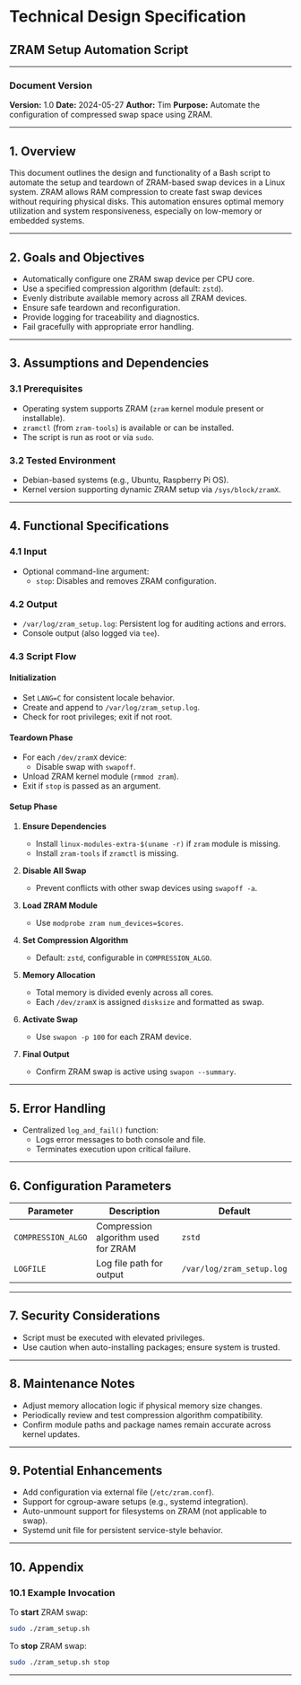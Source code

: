 # **Technical Design Specification**
## **ZRAM Setup Automation Script**

---

### **Document Version**
**Version:** 1.0
**Date:** 2024-05-27
**Author:** Tim
**Purpose:** Automate the configuration of compressed swap space using ZRAM.

---

## **1. Overview**

This document outlines the design and functionality of a Bash script to automate the setup and teardown of ZRAM-based swap devices in a Linux system. ZRAM allows RAM compression to create fast swap devices without requiring physical disks. This automation ensures optimal memory utilization and system responsiveness, especially on low-memory or embedded systems.

---

## **2. Goals and Objectives**

- Automatically configure one ZRAM swap device per CPU core.
- Use a specified compression algorithm (default: `zstd`).
- Evenly distribute available memory across all ZRAM devices.
- Ensure safe teardown and reconfiguration.
- Provide logging for traceability and diagnostics.
- Fail gracefully with appropriate error handling.

---

## **3. Assumptions and Dependencies**

### **3.1 Prerequisites**

- Operating system supports ZRAM (`zram` kernel module present or installable).
- `zramctl` (from `zram-tools`) is available or can be installed.
- The script is run as root or via `sudo`.

### **3.2 Tested Environment**

- Debian-based systems (e.g., Ubuntu, Raspberry Pi OS).
- Kernel version supporting dynamic ZRAM setup via `/sys/block/zramX`.

---

## **4. Functional Specifications**

### **4.1 Input**

- Optional command-line argument:
  - `stop`: Disables and removes ZRAM configuration.

### **4.2 Output**

- `/var/log/zram_setup.log`: Persistent log for auditing actions and errors.
- Console output (also logged via `tee`).

### **4.3 Script Flow**

#### **Initialization**

- Set `LANG=C` for consistent locale behavior.
- Create and append to `/var/log/zram_setup.log`.
- Check for root privileges; exit if not root.

#### **Teardown Phase**

- For each `/dev/zramX` device:
  - Disable swap with `swapoff`.
- Unload ZRAM kernel module (`rmmod zram`).
- Exit if `stop` is passed as an argument.

#### **Setup Phase**

1. **Ensure Dependencies**
   - Install `linux-modules-extra-$(uname -r)` if `zram` module is missing.
   - Install `zram-tools` if `zramctl` is missing.

2. **Disable All Swap**
   - Prevent conflicts with other swap devices using `swapoff -a`.

3. **Load ZRAM Module**
   - Use `modprobe zram num_devices=$cores`.

4. **Set Compression Algorithm**
   - Default: `zstd`, configurable in `COMPRESSION_ALGO`.

5. **Memory Allocation**
   - Total memory is divided evenly across all cores.
   - Each `/dev/zramX` is assigned `disksize` and formatted as swap.

6. **Activate Swap**
   - Use `swapon -p 100` for each ZRAM device.

7. **Final Output**
   - Confirm ZRAM swap is active using `swapon --summary`.

---

## **5. Error Handling**

- Centralized `log_and_fail()` function:
  - Logs error messages to both console and file.
  - Terminates execution upon critical failure.

---

## **6. Configuration Parameters**

| Parameter           | Description                                      | Default   |
|--------------------|--------------------------------------------------|-----------|
| `COMPRESSION_ALGO` | Compression algorithm used for ZRAM              | `zstd`    |
| `LOGFILE`          | Log file path for output                         | `/var/log/zram_setup.log` |

---

## **7. Security Considerations**

- Script must be executed with elevated privileges.
- Use caution when auto-installing packages; ensure system is trusted.

---

## **8. Maintenance Notes**

- Adjust memory allocation logic if physical memory size changes.
- Periodically review and test compression algorithm compatibility.
- Confirm module paths and package names remain accurate across kernel updates.

---

## **9. Potential Enhancements**

- Add configuration via external file (`/etc/zram.conf`).
- Support for cgroup-aware setups (e.g., systemd integration).
- Auto-unmount support for filesystems on ZRAM (not applicable to swap).
- Systemd unit file for persistent service-style behavior.

---

## **10. Appendix**

### **10.1 Example Invocation**

To **start** ZRAM swap:
```bash
sudo ./zram_setup.sh
```

To **stop** ZRAM swap:
```bash
sudo ./zram_setup.sh stop
```

---
